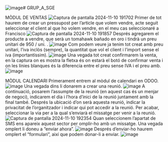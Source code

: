 ![image](https://github.com/user-attachments/assets/6b70d470-0897-4776-afb8-8cc62558ec27)# GRUP_A_SGE

MÒDUL DE VENTAS
![Captura de pantalla 2024-11-10 191702](https://github.com/user-attachments/assets/9e78cc5f-3eae-4231-a075-c019cc8875b0)
Primer de tot haurem de crear un pressupost per l’article que volem vendre, acte seguit seleccionar el client al que ho volem vendre, en el meu cas seleccionaré a Francisco
![Captura de pantalla 2024-11-10 191857](https://github.com/user-attachments/assets/3042feac-e367-4366-a9ca-b473a73a0df4)
Després agregarem el producte a vendre, que serà un tomahawk bañado en oro i tindrà un preu unitari de 950 / uni. .
![image](https://github.com/user-attachments/assets/8bbd8414-3d1e-46bb-8b27-e04fb0c731d2)
Com podem veure ja tenim tot creat amb preu unitari, l’iva inclòs (sempre), la quantitat que vol el client i l’import sense el iva (importantíssim).
![image](https://github.com/user-attachments/assets/6763768c-376e-4c2e-8985-847f0f2edce5)
Una vegada tot creat confirmarem la venta, en la captura on es mostra la fletxa és on estarà el botó de confirmar venta i on les línies blanques és la diferencia entre el preu sense IVA i el preu amb.
![image](https://github.com/user-attachments/assets/cef4952e-5023-4ab3-8cf1-152a93d48b78)

MÒDUL CALENDARI
Primerament entrem al mòdul de calendari en ODOO.
![image](https://github.com/user-attachments/assets/42918b47-a0fd-458f-94e1-e8b1effb37a0)
Una vegada dins li donarem a crear una reunió.
![image](https://github.com/user-attachments/assets/d6b2077c-2736-4b64-89bb-43a13a8ba512)
A continuació, posarem l’assumpte de la reunió (en aquest cas és un menjar de negoci), indicarem el dia i l’hora d’inici de la reunió juntament amb la final també. Després la ubicació d’on serà aquesta reunió, indicar la privacitat de l’organitzador i indicar qui pot accedir a la reunió. Per acabar, seleccionar la via per a la qual s’enviarà el missatge per venir a la reunió.
![Captura de pantalla 2024-11-10 192354](https://github.com/user-attachments/assets/3203acf4-1ce1-4716-9f0e-ce9552459633)
Quan seleccionem l’apartat de SMS ens apareix aquest sector per omplir-ho amb un missatge. Una vegada omplert li doneu a “enviar ahora”.
![image](https://github.com/user-attachments/assets/c3a800b9-9534-46f4-8e7c-4ccb11e0a542)
Després d’enviar-ho haurem omplert el “formulari”, així que podem donar-li a enviar.
![image](https://github.com/user-attachments/assets/50b4151a-87e8-4083-be48-d359291c9fb3)
